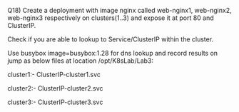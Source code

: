 Q18) Create a deployment with image nginx called web-nginx1, web-nginx2, web-nginx3 respectively on clusters(1..3) and expose it at port 80 and ClusterIP.

Check if you are able to lookup to Service/ClusterIP within the cluster.

Use busybox image=busybox:1.28 for dns lookup and record results on jump as below files at location /opt/K8sLab/Lab3:

cluster1:- ClusterIP-cluster1.svc 

cluster2:- ClusterIP-cluster2.svc 

cluster3:- ClusterIP-cluster3.svc 

